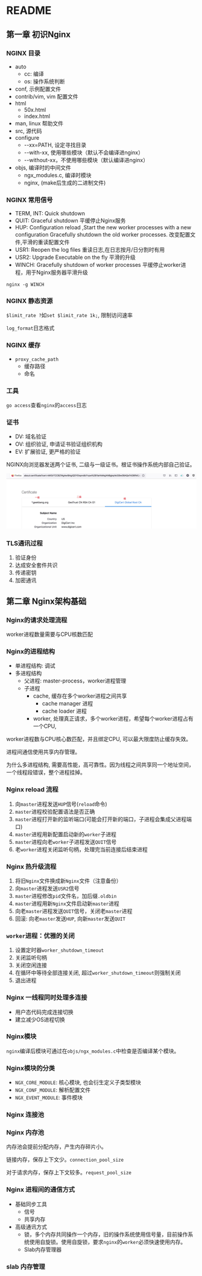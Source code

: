 # README

## 第一章 初识Nginx

### NGINX 目录

* auto
	* cc: 编译
	* os: 操作系统判断
* conf, 示例配置文件
* contrib/vim, vim 配置文件
* html
	* 50x.html
	* index.html
* man, linux 帮助文件
* src, 源代码
* configure
	* --xx=PATH, 设定寻找目录
	* --with-xx, 使用哪些模块（默认不会编译进nginx）
	* --without-xx，不使用哪些模块（默认编译进nginx）
* objs, 编译时的中间文件
	* ngx_modules.c, 编译时模块
	* nginx, (make后生成的二进制文件)

### NGINX 常用信号

* TERM, INT: Quick shutdown
* QUIT: Graceful shutdown  平缓停止Nginx服务
* HUP: Configuration reload ,Start the new worker processes with a new configuration Gracefully shutdown the old worker processes. 改变配置文件,平滑的重读配置文件
* USR1: Reopen the log files 重读日志,在日志按月/日分割时有用
* USR2: Upgrade Executable on the fly 平滑的升级
* WINCH: Gracefully shutdown of worker processes 平缓停止worker进程，用于Nginx服务器平滑升级

```
nginx -g WINCH
```

### NGINX 静态资源

`$limit_rate ?`如`set $limit_rate 1k;`, 限制访问速率

`log_format`日志格式

### NGINX 缓存

* `proxy_cache_path`
	* 缓存路径
	* 命名

### 工具

`go access`查看`nginx`的`access`日志

### 证书

* DV: 域名验证
* OV: 组织验证, 申请证书验证组织机构
* EV: 扩展验证, 更严格的验证

NGINX向浏览器发送两个证书, 二级与一级证书。根证书操作系统内部自己验证。

![](img/20210928102323.jpg)

### TLS通讯过程

1. 验证身份
2. 达成安全套件共识
3. 传递密钥
4. 加密通讯

## 第二章 Nginx架构基础

### Nginx的请求处理流程

worker进程数量需要与CPU核数匹配

### Nginx的进程结构

* 单进程结构: 调试
* 多进程结构
	* 父进程: master-process，worker进程管理
	* 子进程
		* cache, 缓存在多个worker进程之间共享
			* cache manager 进程
			* cache loader 进程
		* worker, 处理真正请求，多个worker进程，希望每个worker进程占有一个CPU,

worker进程数与CPU核心数匹配，并且绑定CPU, 可以最大限度防止缓存失效。

进程间通信使用共享内存管理。

为什么多进程结构, 需要高性能，高可靠性。因为线程之间共享同一个地址空间，一个线程段错误，整个进程挂掉。

### Nginx reload 流程

1. 向`master`进程发送`HUP`信号(`reload`命令)
2. `master`进程校验配置语法是否正确
3. `master`进程打开新的监听端口(可能会打开新的端口，子进程会集成父进程端口)
4. `master`进程用新配置启动新的`worker`子进程
5. `master`进程向老`worker`子进程发送`QUIT`信号
6. 老`worker`进程关闭监听句柄，处理完当前连接后结束进程

### Nginx 热升级流程

1. 将旧`Nginx`文件换成新`Nginx`文件（注意备份）
2. 向`master`进程发送`USR2`信号
3. `master`进程修改`pid`文件名，加后缀`.oldbin`
4. `master`进程用新`Nginx`文件启动新`master`进程
5. 向老`master`进程发送`QUIT`信号，关闭老`master`进程
6. 回滚: 向老`master`发送`HUP`, 向新`master`发送`QUIT`

### `worker`进程：优雅的关闭

1. 设置定时器`worker_shutdown_timeout`
2. 关闭监听句柄
3. 关闭空闲连接
4. 在循环中等待全部连接关闭, 超过`worker_shutdown_timeout`则强制关闭
5. 退出进程

### Nginx 一线程同时处理多连接

* 用户态代码完成连接切换
* 建立减少OS进程切换

### Nginx模块

`nginx`编译后模块可通过在`objs/ngx_modules.c`中检查是否编译某个模块。

### Nginx模块的分类

* `NGX_CORE_MODULE`: 核心模块, 也会衍生定义子类型模块
* `NGX_CONF_MODULE`: 解析配置文件
* `NGX_EVENT_MODULE`: 事件模块

### Nginx 连接池

### Nginx 内存池

内存池会提前分配内存，产生内存碎片小。

链接内存，保存上下文少。`connection_pool_size`

对于请求内存，保存上下文较多。`request_pool_size`

### Nginx 进程间的通信方式

* 基础同步工具
	* 信号
	* 共享内存
* 高级通讯方式
	* 锁，多个内存共同操作一个内存，旧的操作系统使用信号量，目前操作系统使用自旋锁。使用自旋锁，要求`nginx`的`worker`必须快速使用内存。
	* Slab内存管理器

### slab 内存管理

